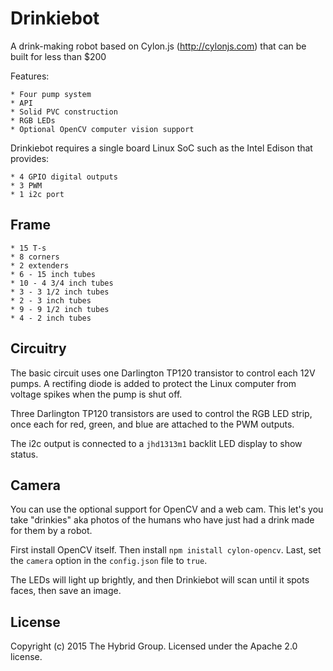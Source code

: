 # Drinkiebot

A drink-making robot based on Cylon.js (http://cylonjs.com) that can be built for less than $200

Features:

	* Four pump system
	* API
	* Solid PVC construction
	* RGB LEDs
	* Optional OpenCV computer vision support

Drinkiebot requires a single board Linux SoC such as the Intel Edison that provides:

	* 4 GPIO digital outputs
	* 3 PWM
	* 1 i2c port

## Frame

	* 15 T-s
	* 8 corners
	* 2 extenders
	* 6 - 15 inch tubes
	* 10 - 4 3/4 inch tubes
	* 3 - 3 1/2 inch tubes
	* 2 - 3 inch tubes
	* 9 - 9 1/2 inch tubes
	* 4 - 2 inch tubes


## Circuitry
The basic circuit uses one Darlington TP120 transistor to control each 12V pumps. A rectifing diode is added to protect the Linux computer from voltage spikes when the pump is shut off. 

Three Darlington TP120 transistors are used to control the RGB LED strip, once each for red, green, and blue are attached to the PWM outputs.

The i2c output is connected to a `jhd1313m1` backlit LED display to show status.

## Camera
You can use the optional support for OpenCV and a web cam. This let's you take "drinkies" aka photos of the humans who have just had a drink made for them by a robot.

First install OpenCV itself. Then install `npm inistall cylon-opencv`. Last, set the `camera` option in the `config.json` file to `true`.

The LEDs will light up brightly, and then Drinkiebot will scan until it spots faces, then save an image.

## License
Copyright (c) 2015 The Hybrid Group. Licensed under the Apache 2.0 license.
